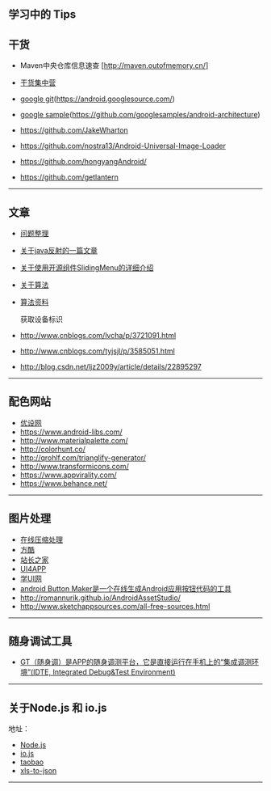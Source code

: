 

学习中的 Tips
-----------
## 干货

* Maven中央仓库信息速查 [http://maven.outofmemory.cn/]

* [干货集中营](http://gank.io/)

* [google git](https://android.googlesource.com/)(https://android.googlesource.com/)

* [google sample](https://github.com/googlesamples/android-architecture)(https://github.com/googlesamples/android-architecture)





* https://github.com/JakeWharton
  
* https://github.com/nostra13/Android-Universal-Image-Loader
	
* https://github.com/hongyangAndroid/
 
* https://github.com/getlantern
 
---------------------------------------------------------------------------------

## 文章
* [问题整理](https://github.com/leerduo/InterviewQuestion)

* [关于java反射的一篇文章](http://a.codekk.com/detail/Android/Mr.Simple/%E5%85%AC%E5%85%B1%E6%8A%80%E6%9C%AF%E7%82%B9%E4%B9%8B%20Java%20%E5%8F%8D%E5%B0%84%20Reflection)

* [关于使用开源组件SlidingMenu的详细介绍](http://blog.csdn.net/vipzjyno1/article/details/23614675)

* [关于算法](http://blog.csdn.net/v_JULY_v)
* [算法资料](https://github.com/pedrovgs/Algorithms)

	获取设备标识
* http://www.cnblogs.com/lvcha/p/3721091.html
* http://www.cnblogs.com/tyjsjl/p/3585051.html
* http://blog.csdn.net/ljz2009y/article/details/22895297


---------------------------------------------------------------------------------

## 配色网站
* [优设网](http://www.uisdc.com/new-for-designers-january-2016?hmsr=toutiao.io&utm_medium=toutiao.io&utm_source=toutiao.io)
* https://www.android-libs.com/
* http://www.materialpalette.com/
* http://colorhunt.co/
* http://qrohlf.com/trianglify-generator/
* http://www.transformicons.com/
* https://www.appvirality.com/
* https://www.behance.net/

---------------------------------------------------------------------------------
## 图片处理
* [在线压缩处理](https://tinypng.com/)
* [方酷](http://www.fondcool.com/download.html?&p=5#post_list)
* [站长之家](http://sc.chinaz.com/info/130510207199.htm)
* [UI4APP](http://ui4app.com/category/loginregiste)
* [学UI网](http://www.xueui.cn/)
* [android Button Maker是一个在线生成Android应用按钮代码的工具](http://angrytools.com/android/button/)
* http://romannurik.github.io/AndroidAssetStudio/
* http://www.sketchappsources.com/all-free-sources.html

--------
## 随身调试工具
* [GT（随身调）是APP的随身调测平台，它是直接运行在手机上的“集成调测环境”(IDTE, Integrated Debug&Test Environment)](http://gt.tencent.com/)

--------
## 关于Node.js 和 io.js
  地址：
  * [Node.js](https://nodejs.org/en/)
  * [io.js](https://iojs.org/en/)
  * [taobao](http://npm.taobao.org/)
  * [xls-to-json](https://www.npmjs.com/package/xls-to-json)

-----------
